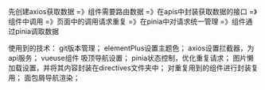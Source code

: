 先创建axios获取数据 =》组件需要路由数据 =》在apis中封装获取数据的接口 =》组件中调用 =》页面中的调用请求重复 =》在pinia中对请求统一管理 =》组件通过pinia调取数据


使用到的技术：
    git版本管理；
    elementPlus设置主题色；
    axios设置拦截器，为api服务；
    vueuse组件
    吸顶导航设置；
    pinia状态控制，优化重复请求；
    图片懒加载设置，并将其内容封装在directives文件夹中；
    对重复用到的组件进行封装复用；
    面包屑导航渲染；